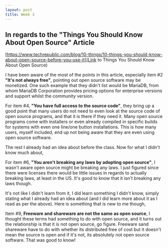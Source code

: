 ```yaml
---
layout: post
title: Week 3
---
```


## In regards to the "Things You Should Know About Open Source" Article
[https://www.techrepublic.com/blog/10-things/10-things-you-should-know-about-open-source-before-you-use-it](Link to Things You Should Know About Open Source)

I have been aware of the most of the points in this article, especially item #2 **"It's not always free"**, pointing out open source software may be monetized. One such example that they didn't list would be MariaDB, from whom MariaDB Corporation provides pricing options for enterprise versions and support whilst the community version.

For item #4, **"You have full access to the source code"**, they bring up a good point that many users do not need to even look at the source code of open source programs, and that it is there if they need it. Many open source programs come with installers or even already compiled in specific builds for systems with even one line/one button installations. This is how many users, myself included, end up not being aware that they are even using open source software.

The rest I already had an idea about before the class. Now for what I didn't know much about,

For item #6, **"You aren't breaking any laws by adopting open source"**, I wasn't aware open source might be breaking any laws. I just figured since there were licenses there would be little issues in regards to actually breaking laws, at least in the US. It's good to know that it isn't breaking any laws though.

It's not like I didn't learn from it, I did learn something I didn't know, simply stating what I already had an idea about (and I did learn more about it as I read as per the above). Here is something that is new to me though,

Item #9, **Freeware and shareware are not the same as open source**, I thought these terms had something to do with open source, and it turns out the relationship is that it is not open source, go figure. Freeware sand shareware have to do with whether its distributed free of cost but it doesn't mean the source is open and if it's not, its absolutely not open source software. That was good to know!

 